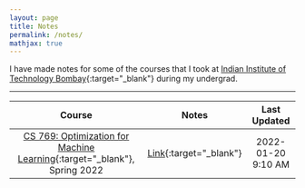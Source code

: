 ```yaml
---
layout: page
title: Notes
permalink: /notes/
mathjax: true
---
```

I have made notes for some of the courses that I took at [Indian Institute of Technology Bombay](https://www.iitb.ac.in){:target="_blank"} during my undergrad.

---

|Course|Notes| Last Updated |
|:---:|:---:|:---:|
| [CS 769: Optimization for Machine Learning](https://www.cse.iitb.ac.in/~ganesh/cs769/){:target="_blank"}, Spring 2022|[Link](/notes/CS769.pdf){:target="_blank"}| 2022-01-20 9:10 AM|
